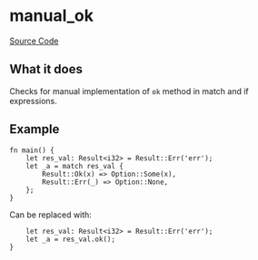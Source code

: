# manual_ok

[Source Code](https://github.com/software-mansion/cairo-lint/tree/main/crates/cairo-lint-core/src/lints/manual/manual_ok.rs#L40)

## What it does

Checks for manual implementation of `ok` method in match and if expressions.

## Example

```cairo
fn main() {
    let res_val: Result<i32> = Result::Err('err');
    let _a = match res_val {
        Result::Ok(x) => Option::Some(x),
        Result::Err(_) => Option::None,
    };
}
```

Can be replaced with:

```cairo
    let res_val: Result<i32> = Result::Err('err');
    let _a = res_val.ok();
}
```
